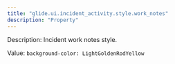 ```yaml
---
title: "glide.ui.incident_activity.style.work_notes"
description: "Property"
---
```


Description: Incident work notes style.

Value: `background-color: LightGoldenRodYellow`
